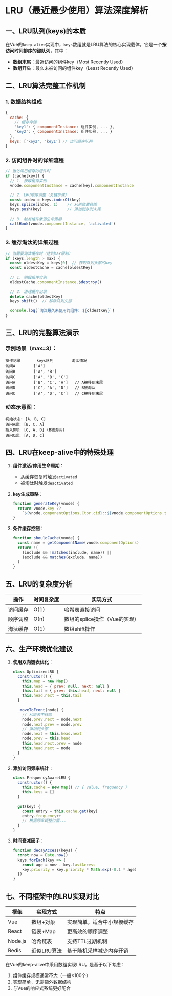 # LRU（最近最少使用）算法深度解析

## 一、LRU队列(keys)的本质

在Vue的`keep-alive`实现中，`keys`数组就是LRU算法的核心实现载体。它是一个**按访问时间排序的键队列**，其中：
- **数组末尾**：最近访问的组件key（Most Recently Used）
- **数组开头**：最久未被访问的组件key（Least Recently Used）

## 二、LRU算法完整工作机制

### 1. 数据结构组成
```javascript
{
  cache: {
    // 缓存存储
    'key1': { componentInstance: 组件实例, ... },
    'key2': { componentInstance: 组件实例, ... }
  },
  keys: ['key2', 'key1'] // 访问顺序队列
}
```

### 2. 访问组件时的详细流程
```javascript
// 当访问已缓存的组件时
if (cache[key]) {
  // 1. 获取缓存实例
  vnode.componentInstance = cache[key].componentInstance
  
  // 2. LRU顺序调整（关键步骤）
  const index = keys.indexOf(key)
  keys.splice(index, 1)    // 从原位置移除
  keys.push(key)           // 添加到队列末尾
  
  // 3. 触发组件激活生命周期
  callHook(vnode.componentInstance, 'activated')
}
```

### 3. 缓存淘汰的详细过程
```javascript
// 当需要淘汰缓存时（达到max限制）
if (keys.length > max) {
  const oldestKey = keys[0]  // 获取队列头部的key
  const oldestCache = cache[oldestKey]
  
  // 1. 销毁组件实例
  oldestCache.componentInstance.$destroy()
  
  // 2. 清理缓存记录
  delete cache[oldestKey]
  keys.shift()  // 移除队列头部
  
  console.log(`淘汰最久未使用的组件: ${oldestKey}`)
}
```

## 三、LRU的完整算法演示

### 示例场景（max=3）：
```
操作记录       keys队列        淘汰情况
访问A        ['A']
访问B        ['A', 'B']
访问C        ['A', 'B', 'C']  
访问A        ['B', 'C', 'A']   // A被移到末尾
访问D        ['C', 'A', 'D']   // B被淘汰
访问C        ['A', 'D', 'C']   // C被移到末尾
```

### 动态示意图：
```
初始状态: [A, B, C]
访问A后: [B, C, A]
插入D时: [C, A, D] (B被淘汰)
访问C后: [A, D, C] 
```

## 四、LRU在keep-alive中的特殊处理

1. **组件激活/停用生命周期**：
   - 从缓存恢复时触发`activated`
   - 被淘汰时触发`deactivated`

2. **key生成策略**：
   ```javascript
   function generateKey(vnode) {
     return vnode.key ?? 
       `${vnode.componentOptions.Ctor.cid}::${vnode.componentOptions.tag || ''}`
   }
   ```

3. **条件缓存控制**：
   ```javascript
   function shouldCache(vnode) {
     const name = getComponentName(vnode.componentOptions)
     return !(
       (include && !matches(include, name)) ||
       (exclude && matches(exclude, name))
     )
   }
   ```

## 五、LRU的复杂度分析

| 操作       | 时间复杂度 | 实现方式                     |
|------------|------------|------------------------------|
| 访问缓存   | O(1)       | 哈希表直接访问               |
| 顺序调整   | O(n)       | 数组的splice操作（Vue的实现）|
| 淘汰缓存   | O(1)       | 数组shift操作                |

## 六、生产环境优化建议

1. **使用双向链表优化**：
   ```javascript
   class OptimizedLRU {
     constructor() {
       this.map = new Map()
       this.head = { prev: null, next: null }
       this.tail = { prev: this.head, next: null }
       this.head.next = this.tail
     }
     
     _moveToFront(node) {
       // 从链表中移除
       node.prev.next = node.next
       node.next.prev = node.prev
       // 添加到头部
       node.next = this.head.next
       node.prev = this.head
       this.head.next.prev = node
       this.head.next = node
     }
   }
   ```

2. **添加访问频率统计**：
   ```javascript
   class FrequencyAwareLRU {
     constructor() {
       this.cache = new Map() // { value, frequency }
       this.keys = []
     }
     
     get(key) {
       const entry = this.cache.get(key)
       entry.frequency++
       // 根据频率调整位置...
     }
   }
   ```

3. **时间衰减因子**：
   ```javascript
   function decayAccess(keys) {
     const now = Date.now()
     keys.forEach(key => {
       const age = now - key.lastAccess
       key.priority = key.priority * Math.exp(-0.1 * age)
     })
   }
   ```

## 七、不同框架中的LRU实现对比

| 框架       | 实现方式              | 特点                         |
|------------|-----------------------|------------------------------|
| Vue        | 数组+对象             | 实现简单，适合中小规模缓存   |
| React      | 链表+Map             | 更高效的顺序调整             |
| Node.js    | 哈希链表              | 支持TTL过期机制              |
| Redis      | 近似LRU算法           | 基于随机采样减少内存开销     |

在Vue的keep-alive中采用数组实现LRU，是基于以下考虑：
1. 组件缓存规模通常不大（一般<100个）
2. 实现简单，无需额外数据结构
3. 与Vue的响应式系统更好配合
